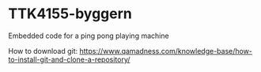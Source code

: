 # TTK4155-byggern
Embedded code for a ping pong playing machine

How to download git: https://www.qamadness.com/knowledge-base/how-to-install-git-and-clone-a-repository/

